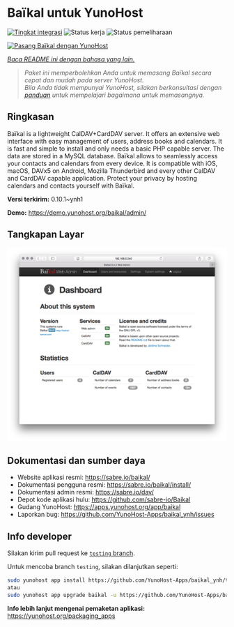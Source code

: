 <!--
N.B.: README ini dibuat secara otomatis oleh <https://github.com/YunoHost/apps/tree/master/tools/readme_generator>
Ini TIDAK boleh diedit dengan tangan.
-->

# Baïkal untuk YunoHost

[![Tingkat integrasi](https://apps.yunohost.org/badge/integration/baikal)](https://ci-apps.yunohost.org/ci/apps/baikal/)
![Status kerja](https://apps.yunohost.org/badge/state/baikal)
![Status pemeliharaan](https://apps.yunohost.org/badge/maintained/baikal)

[![Pasang Baïkal dengan YunoHost](https://install-app.yunohost.org/install-with-yunohost.svg)](https://install-app.yunohost.org/?app=baikal)

*[Baca README ini dengan bahasa yang lain.](./ALL_README.md)*

> *Paket ini memperbolehkan Anda untuk memasang Baïkal secara cepat dan mudah pada server YunoHost.*  
> *Bila Anda tidak mempunyai YunoHost, silakan berkonsultasi dengan [panduan](https://yunohost.org/install) untuk mempelajari bagaimana untuk memasangnya.*

## Ringkasan

Baïkal is a lightweight CalDAV+CardDAV server. It offers an extensive web interface with easy management of users, address books and calendars. It is fast and simple to install and only needs a basic PHP capable server. The data are stored in a MySQL database. Baïkal allows to seamlessly access your contacts and calendars from every device. It is compatible with iOS, macOS, DAVx5 on Android, Mozilla Thunderbird and every other CalDAV and CardDAV capable application. Protect your privacy by hosting calendars and contacts yourself with Baïkal.

**Versi terkirim:** 0.10.1~ynh1

**Demo:** <https://demo.yunohost.org/baikal/admin/>

## Tangkapan Layar

![Tangkapan Layar pada Baïkal](./doc/screenshots/baikal-in-use.png)

## Dokumentasi dan sumber daya

- Website aplikasi resmi: <https://sabre.io/baikal/>
- Dokumentasi pengguna resmi: <https://sabre.io/baikal/install/>
- Dokumentasi admin resmi: <https://sabre.io/dav/>
- Depot kode aplikasi hulu: <https://github.com/sabre-io/Baikal>
- Gudang YunoHost: <https://apps.yunohost.org/app/baikal>
- Laporkan bug: <https://github.com/YunoHost-Apps/baikal_ynh/issues>

## Info developer

Silakan kirim pull request ke [`testing` branch](https://github.com/YunoHost-Apps/baikal_ynh/tree/testing).

Untuk mencoba branch `testing`, silakan dilanjutkan seperti:

```bash
sudo yunohost app install https://github.com/YunoHost-Apps/baikal_ynh/tree/testing --debug
atau
sudo yunohost app upgrade baikal -u https://github.com/YunoHost-Apps/baikal_ynh/tree/testing --debug
```

**Info lebih lanjut mengenai pemaketan aplikasi:** <https://yunohost.org/packaging_apps>
